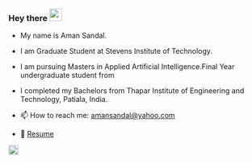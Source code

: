 ### Hey there <img src="https://media.giphy.com/media/hvRJCLFzcasrR4ia7z/giphy.gif" width="25px">
- My name is Aman Sandal.
- I am Graduate Student at Stevens Institute of Technology.
- I am pursuing Masters in Applied Artificial Intelligence.Final Year undergraduate student from 
- I completed my Bachelors from Thapar Institute of Engineering and Technology, Patiala, India.

- 📫 How to reach me: [amansandal@yahoo.com](mailto:amansandal@yahoo.com)
- 📝 [Resume](https://drive.google.com/file/d/16vHi4TZsvo5UyYvqW-F7VMWb0hmvzSvb/view?usp=sharing) 
<a href="https://www.linkedin.com/in/amansandal/">
<img alt="Aman's LinkedIN" width="20px" src="https://raw.githubusercontent.com/peterthehan/peterthehan/master/assets/linkedin.svg" />
</a>

